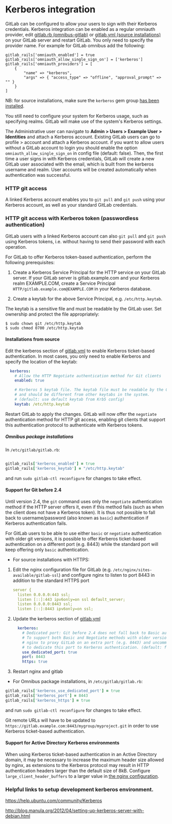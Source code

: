 # Kerberos integration

GitLab can be configured to allow your users to sign with their Kerberos credentials.
Kerberos integration can be enabled as a regular omniauth provider, edit [gitlab.rb (omnibus-gitlab)](https://gitlab.com/gitlab-org/omnibus-gitlab/blob/master/files/gitlab-config-template/gitlab.rb.template) or [gitlab.yml (source installations)](https://gitlab.com/gitlab-org/gitlab-ce/blob/master/config/gitlab.yml.example) on your GitLab server and restart GitLab. You only need to specify the provider name. For example for GitLab omnibus add the following:

```
gitlab_rails['omniauth_enabled'] = true
gitlab_rails['omniauth_allow_single_sign_on'] = ['kerberos']
gitlab_rails['omniauth_providers'] = [
    {
        "name" => "kerberos",
        "args" => { "access_type" => "offline", "approval_prompt" => "" }
    }
]
```

NB: for source installations, make sure the `kerberos` gem group [has been installed](../install/installation.md#install-gems).

You still need to configure your system for Kerberos usage, such as specifying realms. GitLab will make use of the system's Kerberos settings.

The Administrative user can navigate to **Admin > Users > Example User > Identities** and attach a Kerberos account.
Existing GitLab users can go to profile > account and attach a Kerberos account. if you want to allow users without a GitLab account to login you should enable the option `omniauth_allow_single_sign_on` in config file (default: false). Then, the first time a user signs in with Kerberos credentials, GitLab will create a new GitLab user associated with the email, which is built from the kerberos username and realm.
User accounts will be created automatically when authentication was successful.

### HTTP git access

A linked Kerberos account enables you to `git pull` and `git push` using your Kerberos account, as well as your standard GitLab credentials.

### HTTP git access with Kerberos token (passwordless authentication)

GitLab users with a linked Kerberos account can also `git pull` and `git push` using Kerberos tokens, i.e. without having to send their password with each operation.

For GitLab to offer Kerberos token-based authentication, perform the following prerequisites:

1. Create a Kerberos Service Principal for the HTTP service on your GitLab server. If your GitLab server is gitlab.example.com and your Kerberos realm EXAMPLE.COM, create a Service Principal `HTTP/gitlab.example.com@EXAMPLE.COM` in your Kerberos database.

1. Create a keytab for the above Service Principal, e.g. `/etc/http.keytab`.

The keytab is a sensitive file and must be readable by the GitLab user. Set ownership and protect the file appropriately:

```
$ sudo chown git /etc/http.keytab
$ sudo chmod 0700 /etc/http.keytab
```

#### Installations from source

Edit the kerberos section of [gitlab.yml](https://gitlab.com/gitlab-org/gitlab-ce/blob/master/config/gitlab.yml.example) to enable Kerberos ticket-based authentication. In most cases, you only need to enable Kerberos and specify the location of the keytab:

```yaml
  kerberos:
    # Allow the HTTP Negotiate authentication method for Git clients
    enabled: true

    # Kerberos 5 keytab file. The keytab file must be readable by the GitLab user,
    # and should be different from other keytabs in the system.
    # (default: use default keytab from Krb5 config)
    keytab: /etc/http.keytab
```

Restart GitLab to apply the changes. GitLab will now offer the `negotiate` authentication method for HTTP git access, enabling git clients that support this authentication protocol to authenticate with Kerberos tokens.

##### Omnibus package installations

In `/etc/gitlab/gitlab.rb`:

```ruby

gitlab_rails['kerberos_enabled'] = true
gitlab_rails['kerberos_keytab'] = "/etc/http.keytab"
```

and run `sudo gitlab-ctl reconfigure` for changes to take effect.

#### Support for Git before 2.4

Until version 2.4, the `git` command uses only the `negotiate` authentication method if the HTTP server offers it, even if this method fails (such as when the client does not have a Kerberos token).
It is thus not possible to fall back to username/password (also known as `basic`) authentication if Kerberos authentication fails.

For GitLab users to be able to use either `basic` or `negotiate` authentication with older git versions, it is possible to offer Kerberos ticket-based authentication on a different port (e.g. 8443) while the standard port will keep offering only `basic` authentication.

* For source installations with HTTPS:

1. Edit the nginx configuration file for GitLab (e.g. `/etc/nginx/sites-available/gitlab-ssl`) and configure nginx to listen to port 8443 in addition to the standard HTTPS port

    ```yaml
    server {
      listen 0.0.0.0:443 ssl;
      listen [::]:443 ipv6only=on ssl default_server;
      listen 0.0.0.0:8443 ssl;
      listen [::]:8443 ipv6only=on ssl;
    ```

1. Update the kerberos section of [gitlab.yml](https://gitlab.com/gitlab-org/gitlab-ce/blob/master/config/gitlab.yml.example)

    ```yaml
      kerberos:
        # Dedicated port: Git before 2.4 does not fall back to Basic authentication if Negotiate fails.
        # To support both Basic and Negotiate methods with older versions of Git, configure
        # nginx to proxy GitLab on an extra port (e.g. 8443) and uncomment the following lines
        # to dedicate this port to Kerberos authentication. (default: false)
        use_dedicated_port: true
        port: 8443
        https: true
    ```

1. Restart nginx and gitlab

* For Omnibus package installations, in `/etc/gitlab/gitlab.rb`:

```ruby
gitlab_rails['kerberos_use_dedicated_port'] = true
gitlab_rails['kerberos_port'] = 8443
gitlab_rails['kerberos_https'] = true
```
and run `sudo gitlab-ctl reconfigure` for changes to take effect.


Git remote URLs will have to be updated to `https://gitlab.example.com:8443/mygroup/myproject.git` in order to use Kerberos ticket-based authentication.

#### Support for Active Directory Kerberos environments

When using Kerberos ticket-based authentication in an Active Directory domain, it may be necessary to increase the maximum header size allowed by nginx, as extensions to the Kerberos protocol may result in HTTP authentication headers larger than the default size of 8kB. Configure `large_client_header_buffers` to a larger value in [the nginx configuration](http://nginx.org/en/docs/http/ngx_http_core_module.html#large_client_header_buffers).

### Helpful links to setup development kerberos environment.

https://help.ubuntu.com/community/Kerberos

http://blog.manula.org/2012/04/setting-up-kerberos-server-with-debian.html
